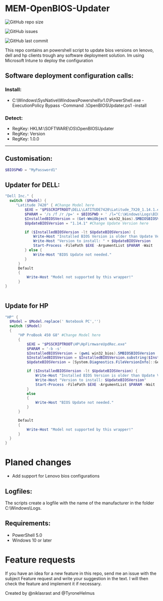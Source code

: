 # MEM-OpenBIOS-Updater

![GitHub repo size](https://img.shields.io/github/repo-size/niklasrast/MEM-OpenBIOS-Updater)

![GitHub issues](https://img.shields.io/github/issues-raw/niklasrast/MEM-OpenBIOS-Updater)

![GitHub last commit](https://img.shields.io/github/last-commit/niklasrast/MEM-OpenBIOS-Updater)

This repo contains an powershell script to update bios versions on lenovo, dell and hp clients trough any software deployment solution. Im using Microsoft Intune to deploy the configuration

## Software deployment configuration calls:

### Install:
- C:\Windows\SysNative\WindowsPowershell\v1.0\PowerShell.exe -ExecutionPolicy Bypass -Command .\OpenBIOSUpdater.ps1 -install

### Detect:
- RegKey: HKLM:\SOFTWARE\OS\OpenBIOSUpdater
- RegKey: Version
- RegKey: 1.0.0
 
<hr>

## Customisation:
```powershell
$BIOSPWD = "MyPassword1"

```

## Updater for DELL:
```powershell
"Dell Inc." { 
  switch ($Model) {
     "Latitude 7420" { #Change Model here
         $EXE = "$PSSCRIPTROOT\DELL\LATITUDE7420\Latitude_7X20_1.14.1.exe" #Change EXE Filename here
         $PARAM = '/s /f /r /p=' + $BIOSPWD + ' /l="C:\Windows\Logs\BIOSUPDATE-7420.log"' #Change Model here
         $InstalledBIOSVersion = (Get-WmiObject win32_bios).SMBIOSBIOSVersion
         $UpdateBIOSVersion = "1.14.1" #Change Update Version here

         if ($InstalledBIOSVersion -lt $UpdateBIOSVersion) {
             Write-Host "Installed BIOS Version is older than Update Version"
             Write-Host "Version to install: " + $UpdateBIOSVersion
             Start-Process -FilePath $EXE -ArgumentList $PARAM -Wait
         } else {
             Write-Host "BIOS Update not needed."
         } 
      }
      Default
      {
          Write-Host "Model not supported by this wrapper!"
      }
}
                    
```

## Update for HP
```powershell
"HP" {
  $Model = $Model.replace(' Notebook PC','')
  switch ($Model)
  {
      "HP ProBook 450 G8" #Change Model here
      {
          $EXE = "$PSSCRIPTROOT\HP\HpFirmwareUpdRec.exe"
          $PARAM = '-b -s'
          $InstalledBIOSVersion = (gwmi win32_bios).SMBIOSBIOSVersion
          $InstalledBIOSVersion = $InstalledBIOSVersion.substring($InstalledBIOSVersion.length-8)
          $UpdateBIOSVersion = [System.Diagnostics.FileVersionInfo]::GetVersionInfo("$PSSCRIPTROOT\HP\$Model\sp136413.exe").ProductVersion #Change EXE Filename here

          if ($InstalledBIOSVersion -lt $UpdateBIOSVersion) {
              Write-Host "Installed BIOS Version is older than Update Version"
              Write-Host "Version to install: $UpdateBIOSVersion"
              Start-Process -FilePath $EXE -ArgumentList $PARAM -Wait
          }               
          else
          {
              Write-Host "BIOS Update not needed."
          }     
      }

      Default
      {
          Write-Host "Model not supported by this wrapper!"
      }
  }                 
}
```

# Planed changes
- Add support for Lenovo bios configurations


## Logfiles:
The scripts create a logfile with the name of the manufacturer in the folder C:\Windows\Logs.

## Requirements:
- PowerShell 5.0
- Windows 10 or later

# Feature requests
If you have an idea for a new feature in this repo, send me an issue with the subject Feature request and write your suggestion in the text. I will then check the feature and implement it if necessary.

Created by @niklasrast and @TyroneHelmus
